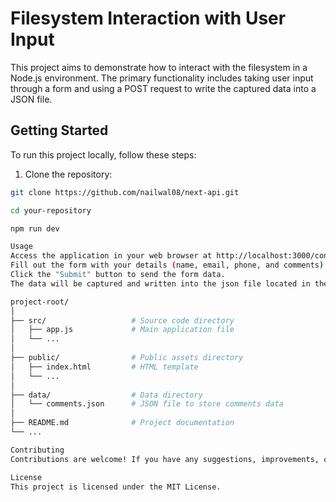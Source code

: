 # Filesystem Interaction with User Input

This project aims to demonstrate how to interact with the filesystem in a Node.js environment. The primary functionality includes taking user input through a form and using a POST request to write the captured data into a JSON file.

## Getting Started

To run this project locally, follow these steps:

1. Clone the repository:

```bash
git clone https://github.com/nailwal08/next-api.git

cd your-repository

npm run dev

Usage
Access the application in your web browser at http://localhost:3000/contact.
Fill out the form with your details (name, email, phone, and comments).
Click the "Submit" button to send the form data.
The data will be captured and written into the json file located in the contactdata/ directory.

project-root/
│
├── src/                   # Source code directory
│   ├── app.js             # Main application file
│   └── ...
│
├── public/                # Public assets directory
│   ├── index.html         # HTML template
│   └── ...
│
├── data/                  # Data directory
│   └── comments.json      # JSON file to store comments data
│
├── README.md              # Project documentation
└── ...

Contributing
Contributions are welcome! If you have any suggestions, improvements, or feature requests, please open an issue or submit a pull request.

License
This project is licensed under the MIT License.
